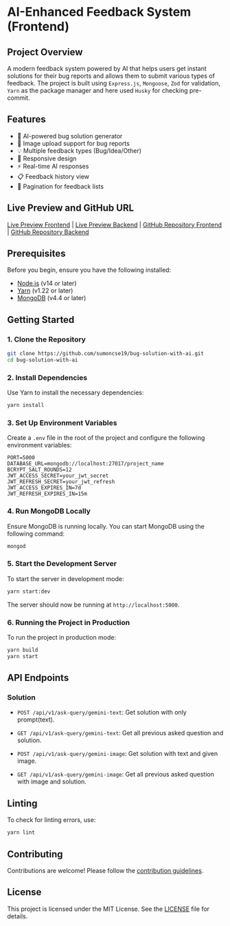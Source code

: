 # AI-Enhanced Feedback System (Frontend)

## Project Overview

A modern feedback system powered by AI that helps users get instant solutions for their bug reports and allows them to submit various types of feedback. The project is built using `Express.js`, `Mongoose`, `Zod` for validation, `Yarn` as the package manager and here used `Husky` for checking pre-commit.

## Features

- 🤖 AI-powered bug solution generator
- 📸 Image upload support for bug reports
- 💡 Multiple feedback types (Bug/Idea/Other)
- 📱 Responsive design
- ⚡ Real-time AI responses
- 📋 Feedback history view
- 📄 Pagination for feedback lists

## Live Preview and GitHub URL

[Live Preview Frontend](https://bug-solution.vercel.app/) | 
[Live Preview Backend](https://bug-solution.onrender.com/) | 
[GitHub Repository Frontend](https://github.com/sumoncse19/bug-solution-client) | 
[GitHub Repository Backend](https://github.com/sumoncse19/bug-solution-with-ai)

## Prerequisites

Before you begin, ensure you have the following installed:

- [Node.js](https://nodejs.org/en/download/) (v14 or later)
- [Yarn](https://classic.yarnpkg.com/en/docs/install) (v1.22 or later)
- [MongoDB](https://docs.mongodb.com/manual/installation/) (v4.4 or later)

## Getting Started

### 1. Clone the Repository

```bash
git clone https://github.com/sumoncse19/bug-solution-with-ai.git
cd bug-solution-with-ai
```

### 2. Install Dependencies

Use Yarn to install the necessary dependencies:

```bash
yarn install
```

### 3. Set Up Environment Variables

Create a `.env` file in the root of the project and configure the following environment variables:

```env
PORT=5000
DATABASE_URL=mongodb://localhost:27017/project_name
BCRYPT_SALT_ROUNDS=12
JWT_ACCESS_SECRET=your_jwt_secret
JWT_REFRESH_SECRET=your_jwt_refresh
JWT_ACCESS_EXPIRES_IN=7d
JWT_REFRESH_EXPIRES_IN=15m
```

### 4. Run MongoDB Locally

Ensure MongoDB is running locally. You can start MongoDB using the following command:

```bash
mongod
```

### 5. Start the Development Server

To start the server in development mode:

```bash
yarn start:dev
```

The server should now be running at `http://localhost:5000`.

### 6. Running the Project in Production

To run the project in production mode:

```bash
yarn build
yarn start
```

## API Endpoints

### Solution

- `POST /api/v1/ask-query/gemini-text`: Get solution with only prompt(text).
- `GET /api/v1/ask-query/gemini-text`: Get all previous asked question and solution.

- `POST /api/v1/ask-query/gemini-image`: Get solution with text and given image.
- `GET /api/v1/ask-query/gemini-image`: Get all previous asked question with image and solution.

## Linting

To check for linting errors, use:

```bash
yarn lint
```

## Contributing

Contributions are welcome! Please follow the [contribution guidelines](CONTRIBUTING.md).

## License

This project is licensed under the MIT License. See the [LICENSE](LICENSE) file for details.
